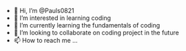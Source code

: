 - 👋 Hi, I’m @Pauls0821
- 👀 I’m interested in learning coding
- 🌱 I’m currently learning the fundamentals of coding
- 💞️ I’m looking to collaborate on coding project in the future
- 📫 How to reach me ...

<!---
Pauls0821/Pauls0821 is a ✨ special ✨ repository because its `README.md` (this file) appears on your GitHub profile.
You can click the Preview link to take a look at your changes.
--->
